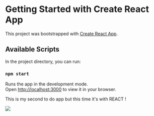 # Getting Started with Create React App

This project was bootstrapped with [Create React App](https://github.com/facebook/create-react-app).

## Available Scripts

In the project directory, you can run:

### `npm start`

Runs the app in the development mode.\
Open [http://localhost:3000](http://localhost:3000) to view it in your browser.

This is my second to do app but this time it's with REACT ! 

![](https://media0.giphy.com/media/aSZSj0mT8f6tW/giphy.gif?cid=ecf05e4781l472jgu4kmju6hr30n5cp3pybfu0my5l6zkkko&rid=giphy.gif&ct=g)

